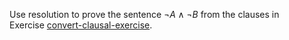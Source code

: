 

Use resolution to prove the sentence $\lnot A \land \lnot B$ from the
clauses in Exercise <a href="#">convert-clausal-exercise</a>.
